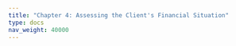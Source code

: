 ```yaml
---
title: "Chapter 4: Assessing the Client's Financial Situation"
type: docs
nav_weight: 40000
---
```


